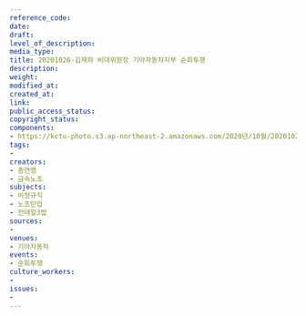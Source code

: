 ```yaml
---
reference_code: 
date: 
draft: 
level_of_description: 
media_type: 
title: 20201026-김재하 비대위원장 기아자동차지부 순회투쟁
description: 
weight: 
modified_at: 
created_at: 
link: 
public_access_status: 
copyright_status: 
components:
- https://kctu-photo.s3.ap-northeast-2.amazonaws.com/2020년/10월/20201026-김재하+비대위원장+기아자동차지부+순회투쟁/_PIG7787.JPG
tags:
- 
creators:
- 총연맹
- 금속노조
subjects:
- 비정규직
- 노조탄압
- 전태일3법
sources:
- 
venues:
- 기아자동차
events:
- 순회투쟁
culture_workers:
- 
issues:
- 
---
```

